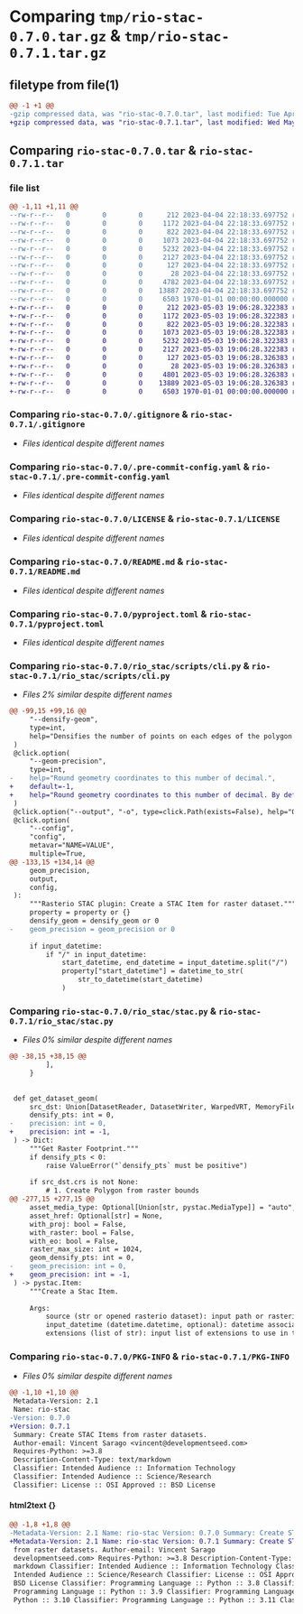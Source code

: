 # Comparing `tmp/rio-stac-0.7.0.tar.gz` & `tmp/rio-stac-0.7.1.tar.gz`

## filetype from file(1)

```diff
@@ -1 +1 @@
-gzip compressed data, was "rio-stac-0.7.0.tar", last modified: Tue Apr  4 22:18:48 2023, max compression
+gzip compressed data, was "rio-stac-0.7.1.tar", last modified: Wed May  3 19:06:41 2023, max compression
```

## Comparing `rio-stac-0.7.0.tar` & `rio-stac-0.7.1.tar`

### file list

```diff
@@ -1,11 +1,11 @@
--rw-r--r--   0        0        0      212 2023-04-04 22:18:33.697752 rio-stac-0.7.0/.bumpversion.cfg
--rw-r--r--   0        0        0     1172 2023-04-04 22:18:33.697752 rio-stac-0.7.0/.gitignore
--rw-r--r--   0        0        0      822 2023-04-04 22:18:33.697752 rio-stac-0.7.0/.pre-commit-config.yaml
--rw-r--r--   0        0        0     1073 2023-04-04 22:18:33.697752 rio-stac-0.7.0/LICENSE
--rw-r--r--   0        0        0     5232 2023-04-04 22:18:33.697752 rio-stac-0.7.0/README.md
--rw-r--r--   0        0        0     2127 2023-04-04 22:18:33.697752 rio-stac-0.7.0/pyproject.toml
--rw-r--r--   0        0        0      127 2023-04-04 22:18:33.697752 rio-stac-0.7.0/rio_stac/__init__.py
--rw-r--r--   0        0        0       28 2023-04-04 22:18:33.697752 rio-stac-0.7.0/rio_stac/scripts/__init__.py
--rw-r--r--   0        0        0     4782 2023-04-04 22:18:33.697752 rio-stac-0.7.0/rio_stac/scripts/cli.py
--rw-r--r--   0        0        0    13887 2023-04-04 22:18:33.697752 rio-stac-0.7.0/rio_stac/stac.py
--rw-r--r--   0        0        0     6503 1970-01-01 00:00:00.000000 rio-stac-0.7.0/PKG-INFO
+-rw-r--r--   0        0        0      212 2023-05-03 19:06:28.322383 rio-stac-0.7.1/.bumpversion.cfg
+-rw-r--r--   0        0        0     1172 2023-05-03 19:06:28.322383 rio-stac-0.7.1/.gitignore
+-rw-r--r--   0        0        0      822 2023-05-03 19:06:28.322383 rio-stac-0.7.1/.pre-commit-config.yaml
+-rw-r--r--   0        0        0     1073 2023-05-03 19:06:28.322383 rio-stac-0.7.1/LICENSE
+-rw-r--r--   0        0        0     5232 2023-05-03 19:06:28.322383 rio-stac-0.7.1/README.md
+-rw-r--r--   0        0        0     2127 2023-05-03 19:06:28.322383 rio-stac-0.7.1/pyproject.toml
+-rw-r--r--   0        0        0      127 2023-05-03 19:06:28.326383 rio-stac-0.7.1/rio_stac/__init__.py
+-rw-r--r--   0        0        0       28 2023-05-03 19:06:28.326383 rio-stac-0.7.1/rio_stac/scripts/__init__.py
+-rw-r--r--   0        0        0     4801 2023-05-03 19:06:28.326383 rio-stac-0.7.1/rio_stac/scripts/cli.py
+-rw-r--r--   0        0        0    13889 2023-05-03 19:06:28.326383 rio-stac-0.7.1/rio_stac/stac.py
+-rw-r--r--   0        0        0     6503 1970-01-01 00:00:00.000000 rio-stac-0.7.1/PKG-INFO
```

### Comparing `rio-stac-0.7.0/.gitignore` & `rio-stac-0.7.1/.gitignore`

 * *Files identical despite different names*

### Comparing `rio-stac-0.7.0/.pre-commit-config.yaml` & `rio-stac-0.7.1/.pre-commit-config.yaml`

 * *Files identical despite different names*

### Comparing `rio-stac-0.7.0/LICENSE` & `rio-stac-0.7.1/LICENSE`

 * *Files identical despite different names*

### Comparing `rio-stac-0.7.0/README.md` & `rio-stac-0.7.1/README.md`

 * *Files identical despite different names*

### Comparing `rio-stac-0.7.0/pyproject.toml` & `rio-stac-0.7.1/pyproject.toml`

 * *Files identical despite different names*

### Comparing `rio-stac-0.7.0/rio_stac/scripts/cli.py` & `rio-stac-0.7.1/rio_stac/scripts/cli.py`

 * *Files 2% similar despite different names*

```diff
@@ -99,15 +99,16 @@
     "--densify-geom",
     type=int,
     help="Densifies the number of points on each edges of the polygon geometry to account for non-linear transformation.",
 )
 @click.option(
     "--geom-precision",
     type=int,
-    help="Round geometry coordinates to this number of decimal.",
+    default=-1,
+    help="Round geometry coordinates to this number of decimal. By default, coordinates will not be rounded",
 )
 @click.option("--output", "-o", type=click.Path(exists=False), help="Output file name")
 @click.option(
     "--config",
     "config",
     metavar="NAME=VALUE",
     multiple=True,
@@ -133,15 +134,14 @@
     geom_precision,
     output,
     config,
 ):
     """Rasterio STAC plugin: Create a STAC Item for raster dataset."""
     property = property or {}
     densify_geom = densify_geom or 0
-    geom_precision = geom_precision or 0
 
     if input_datetime:
         if "/" in input_datetime:
             start_datetime, end_datetime = input_datetime.split("/")
             property["start_datetime"] = datetime_to_str(
                 str_to_datetime(start_datetime)
             )
```

### Comparing `rio-stac-0.7.0/rio_stac/stac.py` & `rio-stac-0.7.1/rio_stac/stac.py`

 * *Files 0% similar despite different names*

```diff
@@ -38,15 +38,15 @@
         ],
     }
 
 
 def get_dataset_geom(
     src_dst: Union[DatasetReader, DatasetWriter, WarpedVRT, MemoryFile],
     densify_pts: int = 0,
-    precision: int = 0,
+    precision: int = -1,
 ) -> Dict:
     """Get Raster Footprint."""
     if densify_pts < 0:
         raise ValueError("`densify_pts` must be positive")
 
     if src_dst.crs is not None:
         # 1. Create Polygon from raster bounds
@@ -277,15 +277,15 @@
     asset_media_type: Optional[Union[str, pystac.MediaType]] = "auto",
     asset_href: Optional[str] = None,
     with_proj: bool = False,
     with_raster: bool = False,
     with_eo: bool = False,
     raster_max_size: int = 1024,
     geom_densify_pts: int = 0,
-    geom_precision: int = 0,
+    geom_precision: int = -1,
 ) -> pystac.Item:
     """Create a Stac Item.
 
     Args:
         source (str or opened rasterio dataset): input path or rasterio dataset.
         input_datetime (datetime.datetime, optional): datetime associated with the item.
         extensions (list of str): input list of extensions to use in the item.
```

### Comparing `rio-stac-0.7.0/PKG-INFO` & `rio-stac-0.7.1/PKG-INFO`

 * *Files 0% similar despite different names*

```diff
@@ -1,10 +1,10 @@
 Metadata-Version: 2.1
 Name: rio-stac
-Version: 0.7.0
+Version: 0.7.1
 Summary: Create STAC Items from raster datasets.
 Author-email: Vincent Sarago <vincent@developmentseed.com>
 Requires-Python: >=3.8
 Description-Content-Type: text/markdown
 Classifier: Intended Audience :: Information Technology
 Classifier: Intended Audience :: Science/Research
 Classifier: License :: OSI Approved :: BSD License
```

#### html2text {}

```diff
@@ -1,8 +1,8 @@
-Metadata-Version: 2.1 Name: rio-stac Version: 0.7.0 Summary: Create STAC Items
+Metadata-Version: 2.1 Name: rio-stac Version: 0.7.1 Summary: Create STAC Items
 from raster datasets. Author-email: Vincent Sarago
 developmentseed.com> Requires-Python: >=3.8 Description-Content-Type: text/
 markdown Classifier: Intended Audience :: Information Technology Classifier:
 Intended Audience :: Science/Research Classifier: License :: OSI Approved ::
 BSD License Classifier: Programming Language :: Python :: 3.8 Classifier:
 Programming Language :: Python :: 3.9 Classifier: Programming Language ::
 Python :: 3.10 Classifier: Programming Language :: Python :: 3.11 Classifier:
```

